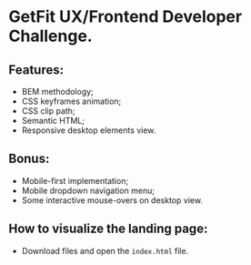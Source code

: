 # GetFit UX/Frontend Developer Challenge.

## Features:

- BEM methodology;
- CSS keyframes animation;
- CSS clip path;
- Semantic HTML;
- Responsive desktop elements view.

## Bonus:

- Mobile-first implementation;
- Mobile dropdown navigation menu;
- Some interactive mouse-overs on desktop view.

## How to visualize the landing page:

- Download files and open the `index.html` file.